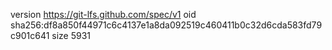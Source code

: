version https://git-lfs.github.com/spec/v1
oid sha256:df8a850f44971c6c4137e1a8da092519c460411b0c32d6cda583fd79c901c641
size 5931
